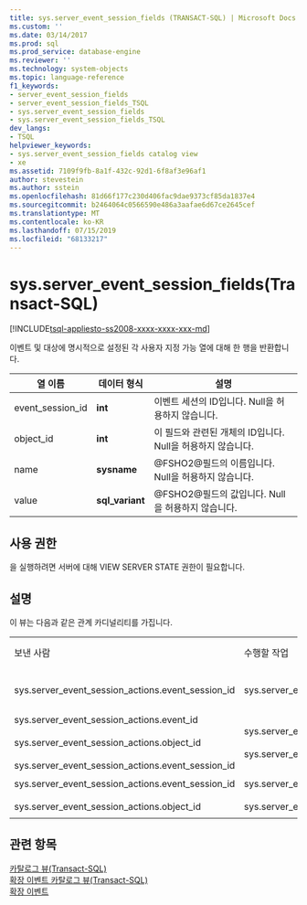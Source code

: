 ```yaml
---
title: sys.server_event_session_fields (TRANSACT-SQL) | Microsoft Docs
ms.custom: ''
ms.date: 03/14/2017
ms.prod: sql
ms.prod_service: database-engine
ms.reviewer: ''
ms.technology: system-objects
ms.topic: language-reference
f1_keywords:
- server_event_session_fields
- server_event_session_fields_TSQL
- sys.server_event_session_fields
- sys.server_event_session_fields_TSQL
dev_langs:
- TSQL
helpviewer_keywords:
- sys.server_event_session_fields catalog view
- xe
ms.assetid: 7109f9fb-8a1f-432c-92d1-6f8af3e96af1
author: stevestein
ms.author: sstein
ms.openlocfilehash: 81d66f177c230d406fac9dae9373cf85da1837e4
ms.sourcegitcommit: b2464064c0566590e486a3aafae6d67ce2645cef
ms.translationtype: MT
ms.contentlocale: ko-KR
ms.lasthandoff: 07/15/2019
ms.locfileid: "68133217"
---
```

# <a name="sysservereventsessionfields-transact-sql"></a>sys.server_event_session_fields(Transact-SQL)
[!INCLUDE[tsql-appliesto-ss2008-xxxx-xxxx-xxx-md](../../includes/tsql-appliesto-ss2008-xxxx-xxxx-xxx-md.md)]

  이벤트 및 대상에 명시적으로 설정된 각 사용자 지정 가능 열에 대해 한 행을 반환합니다.  
  
|열 이름|데이터 형식|설명|  
|-----------------|---------------|-----------------|  
|event_session_id|**int**|이벤트 세션의 ID입니다. Null을 허용하지 않습니다.|  
|object_id|**int**|이 필드와 관련된 개체의 ID입니다. Null을 허용하지 않습니다.|  
|name|**sysname**|@FSHO2@필드의 이름입니다. Null을 허용하지 않습니다.|  
|value|**sql_variant**|@FSHO2@필드의 값입니다. Null을 허용하지 않습니다.|  
  
## <a name="permissions"></a>사용 권한  
 을 실행하려면 서버에 대해 VIEW SERVER STATE 권한이 필요합니다.  
  
## <a name="remarks"></a>설명  
 이 뷰는 다음과 같은 관계 카디널리티를 가집니다.  
  
||||  
|-|-|-|  
|보낸 사람|수행할 작업|관계|  
|sys.server_event_session_actions.event_session_id|sys.server_event_sessions.event_session_id|다 대 일|  
|sys.server_event_session_actions.event_id<br /><br /> sys.server_event_session_actions.object_id<br /><br /> sys.server_event_session_actions.event_session_id|sys.server_event_session_events.event_session_id<br /><br /> sys.server_event_session_events.event_id|다 대 일|  
|sys.server_event_session_actions.event_session_id<br /><br /> sys.server_event_session_actions.object_id|sys.server_event_session_targets.event_session_id<br /><br /> sys.server_event_session_targets.target_id|다 대 일|  
  
## <a name="see-also"></a>관련 항목  
 [카탈로그 뷰&#40;Transact-SQL&#41;](../../relational-databases/system-catalog-views/catalog-views-transact-sql.md)   
 [확장 이벤트 카탈로그 뷰&#40;Transact-SQL&#41;](../../relational-databases/system-catalog-views/extended-events-catalog-views-transact-sql.md)   
 [확장 이벤트](../../relational-databases/extended-events/extended-events.md)  
  
  
